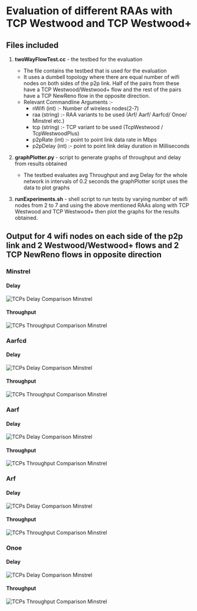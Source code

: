 # Evaluation of different RAAs with TCP Westwood and TCP Westwood+

## Files included 

1. **twoWayFlowTest.cc** - the testbed for the evaluation
    * The file contains the testbed that is used for the evaluation
    * It uses a dumbell topology where there are equal number of wifi nodes on both sides of the p2p link. Half of the pairs from these have a TCP Westwood/Westwood+ flow and the rest of the pairs have a TCP NewReno flow in the opposite direction.
    * Relevant Commandline Arguments :-
        * nWifi (int) :- Number of wireless nodes(2-7)
        * raa (string) :- RAA variants to be used  (Arf/ Aarf/ Aarfcd/ Onoe/ Minstrel etc.)
        * tcp (string) :- TCP variant to be used (TcpWestwood / TcpWestwoodPlus)
        * p2pRate (int) :- point to point link data rate in Mbps
        * p2pDelay (int) :- point to point link delay duration in Milliseconds

2. **graphPlotter.py** - script to generate graphs of throughput and delay from results obtained 
    * The testbed evaluates avg Throughput and avg Delay for the whole network in intervals of 0.2 seconds the graphPlotter script uses the data to plot graphs
3. **runExperiments.sh** - shell script to run tests by varying number of wifi nodes from 2 to 7 and using the above mentioned RAAs along with TCP Westwood and TCP Westwood+ then plot the graphs for the results obtained.

## Output for 4 wifi nodes on each side of the p2p link and 2 Westwood/Westwood+ flows and 2 TCP NewReno flows in opposite direction

### Minstrel
   #### Delay
![TCPs Delay Comparison Minstrel](https://github.com/aps-y/Evaluation-of-different-RAAs-with-TCP-Westwood-and-TCP-Westwood-/blob/main/ReadmeResults/RNG_Averages/4nodes/Delay/Minstrel.png)
   #### Throughput
![TCPs Throughput Comparison Minstrel](https://github.com/aps-y/Evaluation-of-different-RAAs-with-TCP-Westwood-and-TCP-Westwood-/blob/main/ReadmeResults/RNG_Averages/4nodes/Throughput/Minstrel.png)

### Aarfcd
   #### Delay
![TCPs Delay Comparison Minstrel](https://github.com/aps-y/Evaluation-of-different-RAAs-with-TCP-Westwood-and-TCP-Westwood-/blob/main/ReadmeResults/RNG_Averages/4nodes/Delay/Aarfcd.png)
   #### Throughput
![TCPs Throughput Comparison Minstrel](https://github.com/aps-y/Evaluation-of-different-RAAs-with-TCP-Westwood-and-TCP-Westwood-/blob/main/ReadmeResults/RNG_Averages/4nodes/Throughput/Aarfcd.png)

### Aarf
   #### Delay
![TCPs Delay Comparison Minstrel](https://github.com/aps-y/Evaluation-of-different-RAAs-with-TCP-Westwood-and-TCP-Westwood-/blob/main/ReadmeResults/RNG_Averages/4nodes/Delay/Aarf.png)
   #### Throughput
![TCPs Throughput Comparison Minstrel](https://github.com/aps-y/Evaluation-of-different-RAAs-with-TCP-Westwood-and-TCP-Westwood-/blob/main/ReadmeResults/RNG_Averages/4nodes/Throughput/Aarf.png)

### Arf
   #### Delay
![TCPs Delay Comparison Minstrel](https://github.com/aps-y/Evaluation-of-different-RAAs-with-TCP-Westwood-and-TCP-Westwood-/blob/main/ReadmeResults/RNG_Averages/4nodes/Delay/Arf.png)
   #### Throughput
![TCPs Throughput Comparison Minstrel](https://github.com/aps-y/Evaluation-of-different-RAAs-with-TCP-Westwood-and-TCP-Westwood-/blob/main/ReadmeResults/RNG_Averages/4nodes/Throughput/Arf.png)

### Onoe
   #### Delay
![TCPs Delay Comparison Minstrel](https://github.com/aps-y/Evaluation-of-different-RAAs-with-TCP-Westwood-and-TCP-Westwood-/blob/main/ReadmeResults/RNG_Averages/4nodes/Delay/Onoe.png)
   #### Throughput
![TCPs Throughput Comparison Minstrel](https://github.com/aps-y/Evaluation-of-different-RAAs-with-TCP-Westwood-and-TCP-Westwood-/blob/main/ReadmeResults/RNG_Averages/4nodes/Throughput/Onoe.png)
